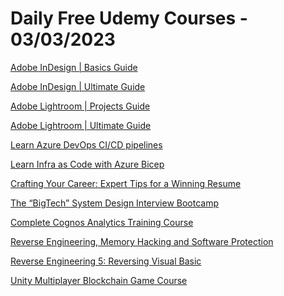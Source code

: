 # Daily Free Udemy Courses - 03/03/2023

[Adobe InDesign | Basics Guide](https://www.udemy.com/course/learn-basic-indesign/?couponCode=FREE323G1S1)
[Adobe InDesign | Ultimate Guide](https://www.udemy.com/course/adobe-indesign-cc-2020-master-course-q/?couponCode=FREE323G1S1)
[Adobe Lightroom | Projects Guide](https://www.udemy.com/course/learn-lightroom-classic/?couponCode=FREE323G2S1)
[Adobe Lightroom | Ultimate Guide](https://www.udemy.com/course/learn-lightroom-web/?couponCode=FREE323G2S1)
[Learn Azure DevOps CI/CD pipelines](https://www.udemy.com/course/azure-devops-ci-cd-pipelines/?couponCode=CD1FB8982A5F0CA6DB7D)
[Learn Infra as Code with Azure Bicep](https://www.udemy.com/course/learn-azure-bicep/?couponCode=7247AA88B040C7852BB8)
[Crafting Your Career: Expert Tips for a Winning Resume](https://www.udemy.com/course/13-useful-resume-writing-tips/?couponCode=13A5E02A9AC255AE2175)
[The “BigTech” System Design Interview Bootcamp](https://www.udemy.com/course/the-bigtech-system-design-interview-bootcamp/?couponCode=FREE-SYSTEM-DESIGN)
[Complete Cognos Analytics Training Course](https://www.udemy.com/course/complete-cognos-analytics-training-course/?couponCode=ANALYTICSFEB2)
[Reverse Engineering, Memory Hacking and Software Protection](https://www.udemy.com/course/reverse-engineering-packed-programs/?couponCode=MARCH2_FREE)
[Reverse Engineering 5: Reversing Visual Basic](https://www.udemy.com/course/reverse-engineering-visual-basic/?couponCode=MARCH2_FREE)
[Unity Multiplayer Blockchain Game Course](https://www.udemy.com/course/unity-multiplayer-blockchain-game-course/?couponCode=FREE_UNITY12)
